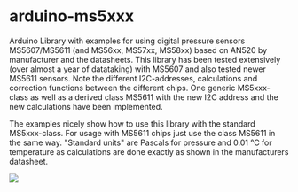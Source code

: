 arduino-ms5xxx
==============

Arduino Library with examples for using digital pressure sensors MS5607/MS5611 (and MS56xx, MS57xx, MS58xx) based on AN520 by manufacturer and the datasheets. This library has been tested extensively (over almost a year of datataking) with MS5607 and also tested newer MS5611 sensors. 
Note the different I2C-addresses, calculations and correction functions between the different chips. One generic MS5xxx-class as well as a derived class MS5611 with the new I2C address and the new calculations have been implemented.

The examples nicely show how to use this library with the standard MS5xxx-class. For usage with MS5611 chips just use the class MS5611 in the same way.
"Standard units" are Pascals for pressure and 0.01 °C for temperature as calculations are done exactly as shown in the manufacturers datasheet.

<a href="http://dx.doi.org/10.5281/zenodo.11966"><img src="https://zenodo.org/badge/6485/Schm1tz1/arduino-ms5xxx.png"><a>
